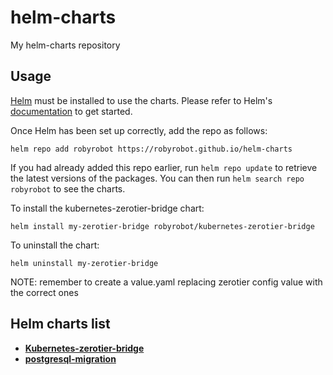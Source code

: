 # helm-charts
My helm-charts repository

## Usage

[Helm](https://helm.sh) must be installed to use the charts.  Please refer to
Helm's [documentation](https://helm.sh/docs) to get started.

Once Helm has been set up correctly, add the repo as follows:

    helm repo add robyrobot https://robyrobot.github.io/helm-charts

If you had already added this repo earlier, run `helm repo update` to retrieve
the latest versions of the packages.  You can then run `helm search repo
robyrobot` to see the charts.

To install the kubernetes-zerotier-bridge chart:

    helm install my-zerotier-bridge robyrobot/kubernetes-zerotier-bridge

To uninstall the chart:

    helm uninstall my-zerotier-bridge

NOTE: remember to create a value.yaml replacing zerotier config value with the correct ones 

## Helm charts list
* **[Kubernetes-zerotier-bridge](https://github.com/robyrobot/helm-charts/tree/main/charts/kubernetes-zerotier-bridge)**
* **[postgresql-migration](https://github.com/robyrobot/helm-charts/tree/main/charts/postgresql-migration)**
